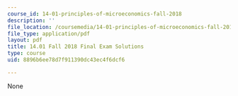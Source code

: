 ```yaml
---
course_id: 14-01-principles-of-microeconomics-fall-2018
description: ''
file_location: /coursemedia/14-01-principles-of-microeconomics-fall-2018/8896b6ee78d7f911390dc43ec4f6dcf6_MIT4_01F18_final_sol.pdf
file_type: application/pdf
layout: pdf
title: 14.01 Fall 2018 Final Exam Solutions
type: course
uid: 8896b6ee78d7f911390dc43ec4f6dcf6

---
```

None